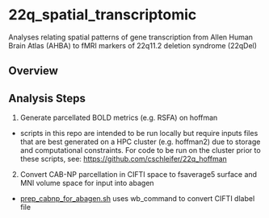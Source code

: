 # 22q_spatial_transcriptomic
Analyses relating spatial patterns of gene transcription from Allen Human Brain Atlas (AHBA) to fMRI markers of 22q11.2 deletion syndrome (22qDel)

## Overview

## Analysis Steps
1. Generate parcellated BOLD metrics (e.g. RSFA) on hoffman
  * scripts in this repo are intended to be run locally but require inputs files that are best generated on a HPC cluster (e.g. hoffman2) due to storage and computational constraints. For code to be run on the cluster prior to these scripts, see: https://github.com/cschleifer/22q_hoffman 

2. Convert CAB-NP parcellation in CIFTI space to fsaverage5 surface and MNI volume space for input into abagen
  * [prep_cabnp_for_abagen.sh](prep_cabnp_for_abagen.sh) uses wb_command to convert CIFTI dlabel file 
